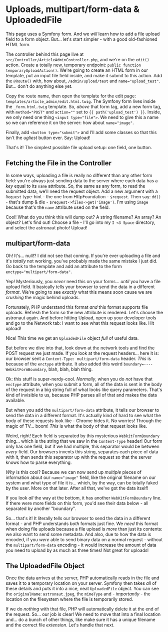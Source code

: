 # Uploads, multipart/form-data & UploadedFile

This page uses a Symfony form. And we *will* learn how to add a file upload field
to a form object. But... let's start simpler - with a good old-fashioned HTML
form.

The controller behind this page live at `src/Controller/ArticleAdminController.php`,
and we're on the `edit()` action. Create a totally new, temporary endpoint:
`public function temporaryUploadAction()`. We're going to create an HTML form
in our template, put an input file field inside, and make it submit to this action.
Add the `@Route()` with, how about, `/admin/upload/test` and `name="upload_test"`.
But... don't do anything else yet.

Copy the route name, then open the template for the edit page:
`templates/article_admin/edit.html.twig`. The Symfony form lives inside the
`_form.html.twig` template. So, *above* that form tag, add a new form tag, with
`method="POST"` and `action=""` set to `{{ path('upload_test') }}`. Inside, we only
need one thing `<input type="file">`. We need to give this a name so we can reference
it on the server: how about `name="image"`.

Finally, add `<button type="submit">` and I'll add some classes so that this isn't
the *ugliest* button ever. Say: Upload!

That's it! The simplest possible file upload setup: one field, one button.

## Fetching the File in the Controller

In some ways, uploading a file is really no different than any other form field:
you're always just sending data to the server where each data has a *key* equal
to its `name` attribute. So, the same as any form, to read the submitted data,
we'll need the request object. Add a new argument with a `Request` type-hint - the
one from HttpFoundation - `$request`. Then say: `dd()` - that's dump & die -
`$request->files->get('image')`. I'm using `image` because that's the `name`
attribute used on the field.

Cool! What do you think this will dump out? A string filename? An array? An object?
Let's find out! Choose a file - I'll go into my `I <3 Space` directory, and select
the astronaut photo! Upload!

## multipart/form-data

Oh! It's... null!? I did not see that coming. If you're ever uploading a file and
it's *totally* not working, you've probably made the same mistake I just did. Go
back to the template and add an attribute to the form `enctype="multipart/form-data"`.

Yep! Mysteriously, you *never* need this on your forms... *until* you have a file
upload field. It basically tells your browser to send the data in a different
*format*. We're going to see *exactly* what this means soon cause we are *crushing*
the magic behind uploads.

Fortunately, PHP understand this format *and* this format supports file uploads.
Refresh the form so the new attribute is rendered. Let's choose the astronaut again.
And before hitting Upload, open up your developer tools and go to the Network tab:
I want to see what this request looks like. Hit upload!

Nice! This time we get an `UploadedFile` object *full* of useful data.

But before we dive into that, look down at the network tools and find the POST
request we just made. If you look at the request headers... here it is: our
browser sent a `Content-Type: multipart/form-data` header. *This* is because of
the `enctype` attribute. It also added this weird `boundary=----WebkitFormBoundary`,
blah, blah, blah thing.

Ok: this stuff is super-nerdy-cool. *Normally*, when you do *not* have that
`enctype` attribute, when you submit a form, all of the data is sent in the body
of the request in a big string full of what looks like query parameters. That's
kind of invisible to us, because PHP parses all of that and makes the data available.

But when you add the `multipart/form-data` attribute, it tells our browser to send
the data in a different format. It's actually kind of hard to see what the body
of these requests look like - Chrome hides it. No worries! Through the magic of
TV... boom! *This* is what the body of that request looks like.

Weird, right! Each field is separated by this mysterious `WebkitFormBoundary` thing...
which is the string that we saw in the `Content-Type` header! Our form only has
one field, but if we had multiple, this separator would be between *every* field.
Our browsers invents this string, separates each piece of data with it, then sends
this separator up with the request so that the server knows how to parse everything.

*Why* is this cool? Because we can now send up *multiple* pieces of information
about our `name="image"` field, like the original filename on our system and what
type of file it is... which, by the way, can be totally faked by the user. More on
that later. After all that, we've got the data itself!

If you look *all* the way at the bottom, it has another `WebKitFormBoundary` line.
If there were more fields on this form, you'd see their data below - all separated
by another "boundary".

So... that's it! It literally tells our browser to send the data in a different
format - and PHP understands *both* formats just fine. We *need* this format when
doing file uploads because a file upload is *more* than just its contents: we
also want to send some metadata. And also, due to how the data is encoded, if you
*were* able to send binary data on a normal request - without the `multipart/form-data`
encoding - it would increase the amount of data you need to upload by as much as
three times! Not great for uploads!

## The UploadedFile Object

Once the data arrives at the server, PHP automatically reads in the file and saves
it to a temporary location on your server. Symfony then takes *all* of these details
and puts it into a nice, neat `UploadedFile` object. You can see the `originalName`:
`astronaut.jpeg`, the `mimeType` and - *importantly* - the location on the filesystem
where the file is temporarily stored.

If we do *nothing* with that file, PHP will automatically delete it at the end of
the request. So... our job is clear! We need to move that into a final location
and... do a bunch of other things, like make sure it has a unique filename and the
correct file *extension*. Let's handle that next.
